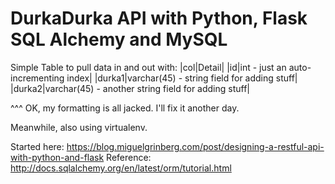# DurkaDurka API with Python, Flask SQL Alchemy and MySQL

Simple Table to pull data in and out with:
|col|Detail|
|id|int - just an auto-incrementing index|
|durka1|varchar(45) - string field for adding stuff|
|durka2|varchar(45) - another string field for adding stuff|

^^^ OK, my formatting is all jacked.  I'll fix it another day.

Meanwhile, also using virtualenv.

Started here: https://blog.miguelgrinberg.com/post/designing-a-restful-api-with-python-and-flask
Reference: http://docs.sqlalchemy.org/en/latest/orm/tutorial.html

